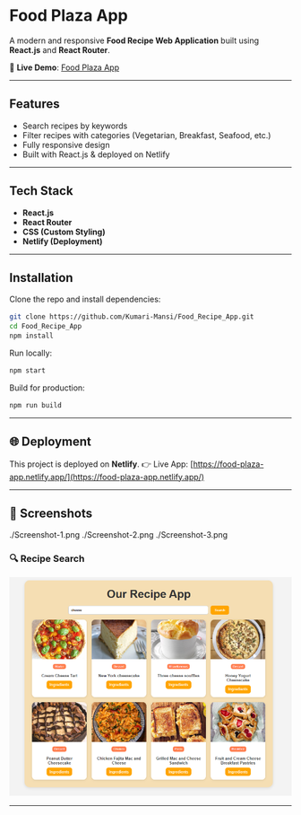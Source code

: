 # Food Plaza App

A modern and responsive **Food Recipe Web Application** built using **React.js** and **React Router**.

🔗 **Live Demo**: [Food Plaza App](https://food-plaza-app.netlify.app/)

---

##  Features

*  Search recipes by keywords
*  Filter recipes with categories (Vegetarian, Breakfast, Seafood, etc.)
*  Fully responsive design
*  Built with React.js & deployed on Netlify

---

##  Tech Stack

* **React.js**
* **React Router**
* **CSS (Custom Styling)**
* **Netlify (Deployment)**

---

## Installation

Clone the repo and install dependencies:

```bash
git clone https://github.com/Kumari-Mansi/Food_Recipe_App.git
cd Food_Recipe_App
npm install
```

Run locally:

```bash
npm start
```

Build for production:

```bash
npm run build
```

---

## 🌐 Deployment

This project is deployed on **Netlify**.
👉 Live App: [https://food-plaza-app.netlify.app/](https://food-plaza-app.netlify.app/)

---

## 📸 Screenshots
./Screenshot-1.png
./Screenshot-2.png
./Screenshot-3.png

### 🔍 Recipe Search

![Recipe Search](./Screenshot-1.png)

---
